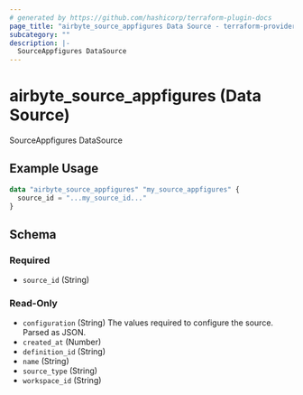 ```yaml
---
# generated by https://github.com/hashicorp/terraform-plugin-docs
page_title: "airbyte_source_appfigures Data Source - terraform-provider-airbyte"
subcategory: ""
description: |-
  SourceAppfigures DataSource
---
```


# airbyte_source_appfigures (Data Source)

SourceAppfigures DataSource

## Example Usage

```terraform
data "airbyte_source_appfigures" "my_source_appfigures" {
  source_id = "...my_source_id..."
}
```

<!-- schema generated by tfplugindocs -->
## Schema

### Required

- `source_id` (String)

### Read-Only

- `configuration` (String) The values required to configure the source. Parsed as JSON.
- `created_at` (Number)
- `definition_id` (String)
- `name` (String)
- `source_type` (String)
- `workspace_id` (String)
